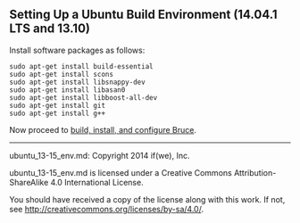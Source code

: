 ## Setting Up a Ubuntu Build Environment (14.04.1 LTS and 13.10)

Install software packages as follows:

```
sudo apt-get install build-essential
sudo apt-get install scons
sudo apt-get install libsnappy-dev
sudo apt-get install libasan0
sudo apt-get install libboost-all-dev
sudo apt-get install git
sudo apt-get install g++
```

Now proceed to
[build, install, and configure Bruce](../README.md#building-and-installing-bruce).

-----

ubuntu_13-15_env.md: Copyright 2014 if(we), Inc.

ubuntu_13-15_env.md is licensed under a Creative Commons
Attribution-ShareAlike 4.0 International License.

You should have received a copy of the license along with this work. If not,
see <http://creativecommons.org/licenses/by-sa/4.0/>.
